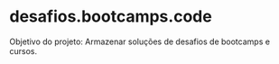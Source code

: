 # desafios.bootcamps.code
Objetivo do projeto: Armazenar soluções de desafios de bootcamps e cursos. 
